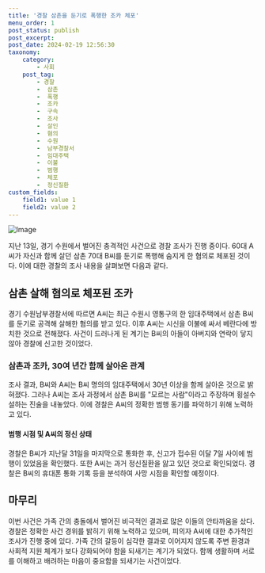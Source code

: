 ```yaml
---
title: '경찰 삼촌을 둔기로 폭행한 조카 체포'
menu_order: 1
post_status: publish
post_excerpt: 
post_date: 2024-02-19 12:56:30
taxonomy:
    category:
        - 사회
    post_tag:
        - 경찰
        -  삼촌
        -  폭행
        -  조카
        -  구속
        -  조사
        -  살인
        -  혐의
        -  수원
        -  남부경찰서
        -  임대주택
        -  이불
        -  범행
        -  체포
        -  정신질환
custom_fields:
    field1: value 1
    field2: value 2
---
```


![Image](https://imgnews.pstatic.net/image/469/2024/02/13/0000785062_001_20240213105201614.jpg?type=w647)

지난 13일, 경기 수원에서 벌어진 충격적인 사건으로 경찰 조사가 진행 중이다. 60대 A씨가 자신과 함께 살던 삼촌 70대 B씨를 둔기로 폭행해 숨지게 한 혐의로 체포된 것이다. 이에 대한 경찰의 조사 내용을 살펴보면 다음과 같다.
## 삼촌 살해 혐의로 체포된 조카
경기 수원남부경찰서에 따르면 A씨는 최근 수원시 영통구의 한 임대주택에서 삼촌 B씨를 둔기로 공격해 살해한 혐의를 받고 있다. 이후 A씨는 시신을 이불에 싸서 베란다에 방치한 것으로 전해졌다. 사건이 드러나게 된 계기는 B씨의 아들이 아버지와 연락이 닿지 않아 경찰에 신고한 것이었다.
### 삼촌과 조카, 30여 년간 함께 살아온 관계
조사 결과, B씨와 A씨는 B씨 명의의 임대주택에서 30년 이상을 함께 살아온 것으로 밝혀졌다. 그러나 A씨는 조사 과정에서 삼촌 B씨를 "모르는 사람"이라고 주장하며 횡설수설하는 진술을 내놓았다. 이에 경찰은 A씨의 정확한 범행 동기를 파악하기 위해 노력하고 있다.
#### 범행 시점 및 A씨의 정신 상태
경찰은 B씨가 지난달 31일을 마지막으로 통화한 후, 신고가 접수된 이달 7일 사이에 범행이 있었음을 확인했다. 또한 A씨는 과거 정신질환을 앓고 있던 것으로 확인되었다. 경찰은 B씨의 휴대폰 통화 기록 등을 분석하여 사망 시점을 확인할 예정이다.
## 마무리
이번 사건은 가족 간의 충돌에서 벌어진 비극적인 결과로 많은 이들의 안타까움을 샀다. 경찰은 정확한 사건 경위를 밝히기 위해 노력하고 있으며, 피의자 A씨에 대한 추가적인 조사가 진행 중에 있다. 가족 간의 갈등이 심각한 결과로 이어지지 않도록 주변 환경과 사회적 지원 체계가 보다 강화되어야 함을 되새기는 계기가 되었다. 함께 생활하며 서로를 이해하고 배려하는 마음이 중요함을 되새기는 사건이었다.
